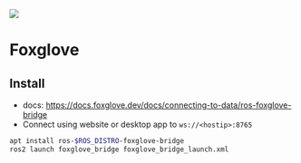 ![](https://foxglove.dev/images/logo.png)

# Foxglove

## Install

- docs: https://docs.foxglove.dev/docs/connecting-to-data/ros-foxglove-bridge 
- Connect using website or desktop app to `ws://<hostip>:8765`

```bash
apt install ros-$ROS_DISTRO-foxglove-bridge
ros2 launch foxglove_bridge foxglove_bridge_launch.xml
```
